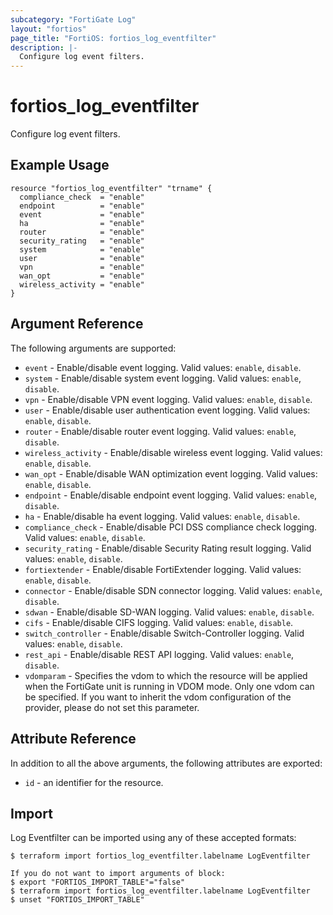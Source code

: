 ```yaml
---
subcategory: "FortiGate Log"
layout: "fortios"
page_title: "FortiOS: fortios_log_eventfilter"
description: |-
  Configure log event filters.
---
```


# fortios_log_eventfilter
Configure log event filters.

## Example Usage

```hcl
resource "fortios_log_eventfilter" "trname" {
  compliance_check  = "enable"
  endpoint          = "enable"
  event             = "enable"
  ha                = "enable"
  router            = "enable"
  security_rating   = "enable"
  system            = "enable"
  user              = "enable"
  vpn               = "enable"
  wan_opt           = "enable"
  wireless_activity = "enable"
}
```

## Argument Reference

The following arguments are supported:

* `event` - Enable/disable event logging. Valid values: `enable`, `disable`.
* `system` - Enable/disable system event logging. Valid values: `enable`, `disable`.
* `vpn` - Enable/disable VPN event logging. Valid values: `enable`, `disable`.
* `user` - Enable/disable user authentication event logging. Valid values: `enable`, `disable`.
* `router` - Enable/disable router event logging. Valid values: `enable`, `disable`.
* `wireless_activity` - Enable/disable wireless event logging. Valid values: `enable`, `disable`.
* `wan_opt` - Enable/disable WAN optimization event logging. Valid values: `enable`, `disable`.
* `endpoint` - Enable/disable endpoint event logging. Valid values: `enable`, `disable`.
* `ha` - Enable/disable ha event logging. Valid values: `enable`, `disable`.
* `compliance_check` - Enable/disable PCI DSS compliance check logging. Valid values: `enable`, `disable`.
* `security_rating` - Enable/disable Security Rating result logging. Valid values: `enable`, `disable`.
* `fortiextender` - Enable/disable FortiExtender logging. Valid values: `enable`, `disable`.
* `connector` - Enable/disable SDN connector logging. Valid values: `enable`, `disable`.
* `sdwan` - Enable/disable SD-WAN logging. Valid values: `enable`, `disable`.
* `cifs` - Enable/disable CIFS logging. Valid values: `enable`, `disable`.
* `switch_controller` - Enable/disable Switch-Controller logging. Valid values: `enable`, `disable`.
* `rest_api` - Enable/disable REST API logging. Valid values: `enable`, `disable`.
* `vdomparam` - Specifies the vdom to which the resource will be applied when the FortiGate unit is running in VDOM mode. Only one vdom can be specified. If you want to inherit the vdom configuration of the provider, please do not set this parameter.


## Attribute Reference

In addition to all the above arguments, the following attributes are exported:
* `id` - an identifier for the resource.

## Import

Log Eventfilter can be imported using any of these accepted formats:
```
$ terraform import fortios_log_eventfilter.labelname LogEventfilter

If you do not want to import arguments of block:
$ export "FORTIOS_IMPORT_TABLE"="false"
$ terraform import fortios_log_eventfilter.labelname LogEventfilter
$ unset "FORTIOS_IMPORT_TABLE"
```
